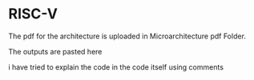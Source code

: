# RISC-V

The pdf for the architecture is uploaded in Microarchitecture pdf Folder.

The outputs are pasted here 

i have tried to explain the code in the code itself using comments

